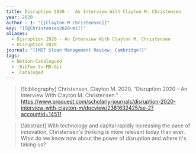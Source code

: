 ```yaml
---
title: Disruption 2020 -  An Interview With Clayton M. Christensen
year: 2020
author - 1: "[[Clayton M Christensen]]"
key: "[[@Christensen2020-mi]]"
aliases:
  - Disruption 2020 - An Interview With Clayton M. Christensen
  - Disruption 2020
journal: "[[MIT Sloan Management Review; Cambridge]]"
tags:
  - Notion-Catalogued
  - _BibTex-to-MD-Git
  - _Cataloged
---
```


> [!bibliography]
> Christensen, Clayton M. 2020. “Disruption 2020 -  An Interview With Clayton M. Christensen.” . https://www.proquest.com/scholarly-journals/disruption-2020-interview-with-clayton-m/docview/2381632425/se-2?accountid=14511

> [!abstract]
> With technology and capital rapidly increasing the pace of innovation, Christensen's thinking is more relevant today than ever. What do we know now about the power of disruption and where it's taking us?